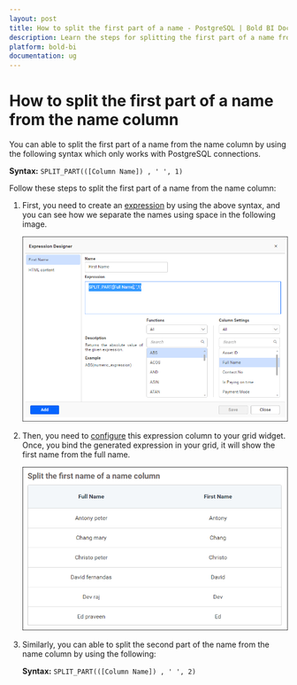 ```yaml
---
layout: post
title: How to split the first part of a name - PostgreSQL | Bold BI Docs
description: Learn the steps for splitting the first part of a name from the name column by creating an expression of PostgreSQL connection data source in Bold BI designer.
platform: bold-bi
documentation: ug
---
```

# How to split the first part of a name from the name column

You can able to split the first part of a name from the name column by using the following syntax which only works with PostgreSQL connections.

 <b>Syntax:</b>  `SPLIT_PART(([Column Name]) , ' ', 1)`

Follow these steps to split the first part of a name from the name column:

1. First, you need to create an [expression](/working-with-data-source/transforming-data/configuring-expression-columns/) by using the above syntax, and you can see how we separate the names using space in the following image.

    ![split expression](/static/assets/faq/images/split-expression.png)

2. Then, you need to [configure](/working-with-data-source/transforming-data/configuring-expression-columns/#configuring-expression-column-in-widgets) this expression column to your grid widget. Once, you bind the generated expression in your grid, it will show the first name from the full name.

    ![split output](/static/assets/faq/images/split-output.png)

3. Similarly, you can able to split the second part of the name from the name column by using the following:

    <b>Syntax:</b>  `SPLIT_PART(([Column Name]) , ' ', 2)`
